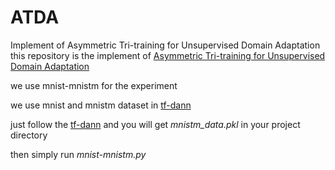 # ATDA
Implement of Asymmetric Tri-training for Unsupervised Domain Adaptation
this repository is the implement of [Asymmetric Tri-training for Unsupervised Domain Adaptation](http://xueshu.baidu.com/s?wd=paperuri%3A%28d7e52d3c2983f3887f398d65117e7af9%29&filter=sc_long_sign&tn=SE_xueshusource_2kduw22v&sc_vurl=http%3A%2F%2Farxiv.org%2Fpdf%2F1702.08400.pdf&ie=utf-8&sc_us=3526724825275299924) 

we use mnist-mnistm for the experiment

we use mnist and mnistm dataset in [tf-dann](https://github.com/pumpikano/tf-dann) 

just follow the [tf-dann](https://github.com/pumpikano/tf-dann)  and you will get   *mnistm_data.pkl*   in your project directory

then simply run *mnist-mnistm.py*
